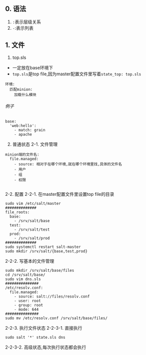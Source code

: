 ## 0. 语法
1. `:`表示层级关系
2. `-`:表示列表

## 1. 文件
1. top.sls
+ 一定放在base环境下
+ `top.sls`是top file,因为master配置文件里写着`state_top: top.sls`
```
环境:
  匹配minion:
    加载什么模块
```
###### 例子
```
base:
  'web:hello':
    - match: grain
    - apache
```
2. 普通状态
2-1. 文件管理
```
minion端的文件名:
  file.managed:
    - source: 相对于在哪个环境,就在哪个环境里找,具体的文件名
    - 用户
    - 组
    - 权限
    
```
2-2. 配置
2-2-1. 在master配置文件里设置top file的目录
```
sudo vim /etc/salt/master
##############
file_roots:
  base:
    - /srv/salt/base
  test:
    - /srv/salt/test
  prod:
    - /srv/salt/prod
##############
sudo systemctl restart salt-master
sudo mkdir /srv/salt/{base,test,prod}
```
2-2-2. 写基本的文件管理
```
sudo mkdir /srv/salt/base/files
cd /srv/salt/base/
sudo vim dns.sls
###############
/etc/resolv.conf:
  file.managed:
    - source: salt://files/resolv.conf
    - user: root
    - group: root
    - mode: 644
###############
sudo mv /etc/resolv.conf /srv/salt/base/files/
```
2-2-3. 执行文件状态
2-2-3-1. 直接执行
```
sudo salt '*' state.sls dns
```

2-2-3-2. 高级状态,每次执行状态都会执行
